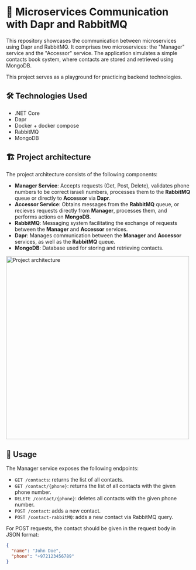 # :whale: Microservices Communication with Dapr and RabbitMQ

This repository showcases the communication between microservices using Dapr and RabbitMQ. It comprises two microservices: the "Manager" service and the "Accessor" service. The application simulates a simple contacts book system, where contacts are stored and retrieved using MongoDB.

This project serves as a playground for practicing backend technologies.

## :hammer_and_wrench: Technologies Used

- .NET Core
- Dapr
- Docker + docker compose
- RabbitMQ
- MongoDB

## :building_construction: Project architecture

The project architecture consists of the following components:

- **Manager Service**: Accepts requests (Get, Post, Delete), validates phone numbers to be correct israeli numbers, processes them to the **RabbitMQ** queue or directly to **Accessor** via **Dapr**.
- **Accessor Service**: Obtains messages from the **RabbitMQ** queue, or recieves requests directly from **Manager**, processes them, and performs actions on **MongoDB**.
- **RabbitMQ**: Messaging system facilitating the exchange of requests between the **Manager** and **Accessor** services.
- **Dapr**: Manages communication between the **Manager** and **Accessor** services, as well as the **RabbitMQ** queue.
- **MongoDB**: Database used for storing and retrieving contacts.

<img src="https://github.com/ek-popkova/contacts/assets/111788752/172997b2-dee6-4006-90d2-b02412a9063f" alt="Project architecture" width="500">

## :rocket: Usage

The Manager service exposes the following endpoints:

- `GET /contacts`: returns the list of all contacts.
- `GET /contact/{phone}`: returns the list of all contacts with the given phone number.
- `DELETE /contact/{phone}`: deletes all contacts with the given phone number.
- `POST /contact`: adds a new contact. 
- `POST /contact-rabbitMQ`: adds a new contact via RabbitMQ query.

For POST requests, the contact should be given in the request body in JSON format:

```json
{
  "name": "John Doe",
  "phone": "+972123456789"
}
```
